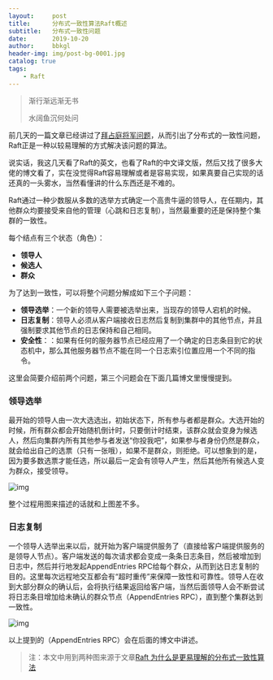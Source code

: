 ```yaml
---
layout:     post
title:      分布式一致性算法Raft概述
subtitle:   分布式一致性问题
date:       2019-10-20
author:     bbkgl
header-img: img/post-bg-0001.jpg
catalog: true
tags:
    - Raft
---
```


>渐行渐远渐无书
>
>水阔鱼沉何处问

前几天的一篇文章已经讲过了[拜占庭将军问题](<https://bbkgl.github.io/2019/10/15/%E6%8B%9C%E5%8D%A0%E5%BA%AD%E5%B0%86%E5%86%9B%E9%97%AE%E9%A2%98/>)，从而引出了分布式的一致性问题，Raft正是一种以较易理解的方式解决该问题的算法。

说实话，我这几天看了Raft的英文，也看了Raft的中文译文版，然后又找了很多大佬的博文看了，实在没觉得Raft容易理解或者是容易实现，如果真要自己实现的话还真的一头雾水，当然看懂讲的什么东西还是不难的。

Raft通过一种少数服从多数的选举方式确定一个高贵牛逼的领导人，在任期内，其他群众均要接受来自他的管理（心跳和日志复制），当然最重要的还是保持整个集群的一致性。

每个结点有三个状态（角色）：

- **领导人**
- **候选人**
- **群众**

为了达到一致性，可以将整个问题分解成如下三个子问题：

- **领导选举**：一个新的领导人需要被选举出来，当现存的领导人宕机的时候。
- **日志复制**：领导人必须从客户端接收日志然后复制到集群中的其他节点，并且强制要求其他节点的日志保持和自己相同。
- **安全性**：：如果有任何的服务器节点已经应用了一个确定的日志条目到它的状态机中，那么其他服务器节点不能在同一个日志索引位置应用一个不同的指令。

这里会简要介绍前两个问题，第三个问题会在下面几篇博文里慢慢提到。

### 领导选举

最开始的领导人由一次大选选出，初始状态下，所有参与者都是群众。大选开始的时候，所有群众都会开始随机倒计时，只要倒计时结束，该群众就会变身为候选人，然后向集群内所有其他参与者发送“你投我吧”，如果参与者身份仍然是群众，就会给出自己的选票（只有一张哦），如果不是群众，则拒绝。可以想象到的是，因为要多数选票才能任选，所以最后一定会有领导人产生，然后其他所有候选人变为群众，接受领导。

![img](https://wx4.sinaimg.cn/large/006moDdjly1g84r1rmvhoj314s0matby.jpg)

整个过程用图来描述的话就和上图差不多。

###  日志复制

一个领导人选举出来以后，就开始为客户端提供服务了（直接给客户端提供服务的是领导人节点）。客户端发送的每次请求都会变成一条条日志条目，然后被增加到日志中，然后并行地发起AppendEntries RPC给每个群众，从而到达日志复制的目的。这里每次远程地交互都会有“超时重传”来保障一致性和可靠性。领导人在收到大部分群众的确认后，会将执行结果返回给客户端，当然后面领导人会不断尝试将日志条目增加给未确认的群众节点（AppendEntries RPC），直到整个集群达到一致性。

![img](https://wx3.sinaimg.cn/large/006moDdjly1g84rynip3fj30tq0iqgnh.jpg)

以上提到的（AppendEntries RPC）会在后面的博文中讲述。

> 注：本文中用到两种图来源于文章[Raft 为什么是更易理解的分布式一致性算法](https://www.cnblogs.com/mindwind/p/5231986.html)

